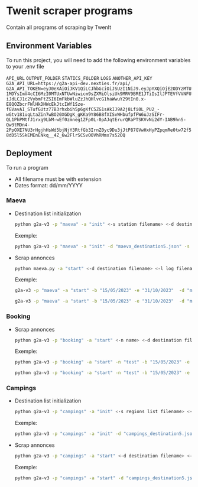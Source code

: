 # Twenit scraper programs

Contain all programs of scraping by TwenIt

## Environment Variables

To run this project, you will need to add the following environment variables to your .env file

`API_URL`
`OUTPUT_FOLDER`
`STATICS_FOLDER`
`LOGS`
`ANOTHER_API_KEY`
`G2A_API_URL=https://g2a-api-dev.nexties.fr/api/`
`G2A_API_TOKEN=eyJ0eXAiOiJKV1QiLCJhbGciOiJSUzI1NiJ9.eyJpYXQiOjE2ODYzMTU1MDYsImV4cCI6MzI0MTUxNTUwNiwicm9sZXMiOlsiUk9MRV9BRE1JTiIsIlJPTEVfVVNFUiJdLCJ1c2VybmFtZSI6ImFkbWluZzJhQHlvcG1haWwuY29tIn0.x-E8QOZbcrFWlHkDHWcEkJtcIWf1Sze-fGVavAI_STufGUtz77B3rhxbih5p6gKfC5ZG1sAkIJ9A2j8Lfi0L_PU2_-wGtv181uqLtaZin7wBO20XGDgK_gKKa9Y86B8fXISvWHbufpfFW6uJzSIFr-QL1PhPMtfJ1rxg9LbM-wEf0zmneg1ZFp0L-0pAJqtErurQRaPTSKVvNi2dY-IAB9hnS-Qw3tMDn4-2PpOXE7NU3rHgjhHsWd5bjNjY3RtfGb3IrnZ0yc9Du3jJtP87GVwHxHyPZpqmRe0tw72f58dD5l5SkEMEnENkq__4Z_6w2FlrSCSvOOVhRMmx7s52OQ`

## Deployment

To run a program

- All filename must be with extension
- Dates format: dd/mm/YYYY

### Maeva

- Destination list initialization

  ```bash
  python g2a-v3 -p "maeva" -a "init" <-s station filename> <-d destination filename> <-l log filename>
  ```

  Exemple:

  ```bash
  python g2a-v3 -p "maeva" -a "init" -d "maeva_destination5.json" -s "stations5.json" -l "d_station_log_5.json"
  ```
- Scrap annonces

  ```bash
  python maeva.py -a "start" <-d destination filename> <-l log filename> <-b start date> <-e end date> <-st output_filename> [-w date price]
  ```

  Exemple:

  ```bash
  g2a-v3 -p "maeva" -a "start" -b "15/05/2023" -e "31/10/2023"  -d "maeva_destination1.json" -st "maeva_part_1.csv"  -l "log_1.json"
  ```

  ```bash
  g2a-v3 -p "maeva" -a "start" -b "15/05/2023" -e "31/10/2023"  -d "maeva_destination1.json" -st "maeva_part_1.csv"  -l "log_1.json" -w "15/05/2023"
  ```

### Booking

- Scrap annonces

  ```bash
  python g2a-v3 -p "booking" -a "start" <-n name> <-d destination filename> <-l log filename> <-b start date> <-e end date> <-f frequence> [-w date price]
  ```

  Exemple:

  ```bash
  python g2a-v3 -p "booking" -a "start" -n "test" -b "15/05/2023" -e "22/05/2023" -l "log.json" -f "3" -d "destination_id.csv"
  ```

  ```bash
  python g2a-v3 -p "booking" -a "start" -n "test" -b "15/05/2023" -e "22/05/2023" -l "log.json" -f "3" -d "destination_id.csv" -w "15/05/2023"
  ```

### Campings

- Destination list initialization

  ```bash
  python g2a-v3 -p "campings" -a "init" <-s regions list filename> <-d destination filename> <-b start date> <-e end date> <-l log>
  ```
  Exemple:

  ```bash
  python g2a-v3 -p "campings" -a "init" -d "campings_destination5.json" -s "regions5.json" -b "15/05/2023" -e "30/05/2023" -l "log.json"
  ```
- Scrap annonces

  ```bash
  python g2a-v3 -p "campings" -a "start" <-d destination filename> <-l log filename> [-w date price]
  ```
  Exemple:

  ```bash
  python g2a-v3 -p "campings" -a "start" -d "campings_destination5.json" -l "campings_5.json" -w "15/05/2023"
  ```

